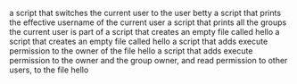 a script that switches the current user to the user betty
a script that prints the effective username of the current user
a script that prints all the groups the current user is part of
a script that creates an empty file called hello
a script that creates an empty file called hello
a script that adds execute permission to the owner of the file hello
a script that adds execute permission to the owner and the group owner, and read permission to other users, to the file hello
